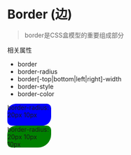 # Border (边)

> border是CSS盒模型的重要组成部分

相关属性
- border
- border-radius
- border[-top|bottom|left|right]-width
- border-style
- border-color

<div class="box1">border-radius: 20px 10px</div>

<div class="box2">border-radius: 20px 10px 10px</div>

<style>

div[class|="box"] {
    font-size: 5px;
}

.box1 {
    background-color: blue;
    width: 100px;
    height: 50px;
    border-radius: 20px 10px;
}
.box2 {
    background-color: green;
    width: 100px;
    height: 50px;
    border-radius: 20px 10px 30px;
}

</style>
